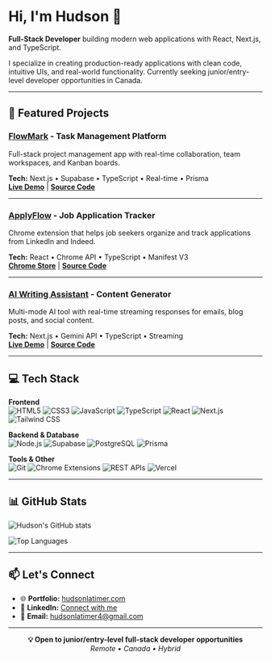 # Hi, I'm Hudson 👋

**Full-Stack Developer** building modern web applications with React, Next.js, and TypeScript.

I specialize in creating production-ready applications with clean code, intuitive UIs, and real-world functionality. Currently seeking junior/entry-level developer opportunities in Canada.

---

## 🚀 Featured Projects

### [FlowMark](https://github.com/HuddyLatimer/FlowMark) - Task Management Platform
Full-stack project management app with real-time collaboration, team workspaces, and Kanban boards.

**Tech:** Next.js • Supabase • TypeScript • Real-time • Prisma  
**[Live Demo](#)** | **[Source Code](https://github.com/HuddyLatimer/FlowMark)**

---

### [ApplyFlow](https://github.com/HuddyLatimer/ApplyFlow) - Job Application Tracker
Chrome extension that helps job seekers organize and track applications from LinkedIn and Indeed.

**Tech:** React • Chrome API • TypeScript • Manifest V3  
**[Chrome Store](#)** | **[Source Code](https://github.com/HuddyLatimer/ApplyFlow)**

---

### [AI Writing Assistant](https://github.com/HuddyLatimer/AI-Writing-Assistant) - Content Generator
Multi-mode AI tool with real-time streaming responses for emails, blog posts, and social content.

**Tech:** Next.js • Gemini API • TypeScript • Streaming  
**[Live Demo](https://aiemails.netlify.app)** | **[Source Code](https://github.com/HuddyLatimer/AI-Writing-Assistant)**

---

## 💻 Tech Stack

**Frontend**  
![HTML5](https://img.shields.io/badge/-HTML5-E34F26?style=flat&logo=html5&logoColor=white)
![CSS3](https://img.shields.io/badge/-CSS3-1572B6?style=flat&logo=css3&logoColor=white)
![JavaScript](https://img.shields.io/badge/-JavaScript-F7DF1E?style=flat&logo=javascript&logoColor=black)
![TypeScript](https://img.shields.io/badge/-TypeScript-3178C6?style=flat&logo=typescript&logoColor=white)
![React](https://img.shields.io/badge/-React-61DAFB?style=flat&logo=react&logoColor=black)
![Next.js](https://img.shields.io/badge/-Next.js-000000?style=flat&logo=next.js)
![Tailwind CSS](https://img.shields.io/badge/-Tailwind-06B6D4?style=flat&logo=tailwind-css&logoColor=white)

**Backend & Database**  
![Node.js](https://img.shields.io/badge/-Node.js-339933?style=flat&logo=node.js&logoColor=white)
![Supabase](https://img.shields.io/badge/-Supabase-3ECF8E?style=flat&logo=supabase&logoColor=white)
![PostgreSQL](https://img.shields.io/badge/-PostgreSQL-4169E1?style=flat&logo=postgresql&logoColor=white)
![Prisma](https://img.shields.io/badge/-Prisma-2D3748?style=flat&logo=prisma&logoColor=white)

**Tools & Other**  
![Git](https://img.shields.io/badge/-Git-F05032?style=flat&logo=git&logoColor=white)
![Chrome Extensions](https://img.shields.io/badge/-Chrome%20Extensions-4285F4?style=flat&logo=google-chrome&logoColor=white)
![REST APIs](https://img.shields.io/badge/-REST%20APIs-009688?style=flat&logo=fastapi&logoColor=white)
![Vercel](https://img.shields.io/badge/-Vercel-000000?style=flat&logo=vercel)

---

## 📊 GitHub Stats

![Hudson's GitHub stats](https://github-readme-stats.vercel.app/api?username=HuddyLatimer&show_icons=true&theme=dark&hide_border=true&bg_color=0d1117)

![Top Languages](https://github-readme-stats.vercel.app/api/top-langs/?username=HuddyLatimer&layout=compact&theme=dark&hide_border=true&bg_color=0d1117)

---

## 📫 Let's Connect

- 🌐 **Portfolio:** [hudsonlatimer.com](https://hudsonlatimer.com)
- 💼 **LinkedIn:** [Connect with me](https://www.linkedin.com/in/hudson-latimer-585277343/)
- 📧 **Email:** hudsonlatimer4@gmail.com

---

<div align="center">

**💡 Open to junior/entry-level full-stack developer opportunities**  
*Remote • Canada • Hybrid*

</div>
